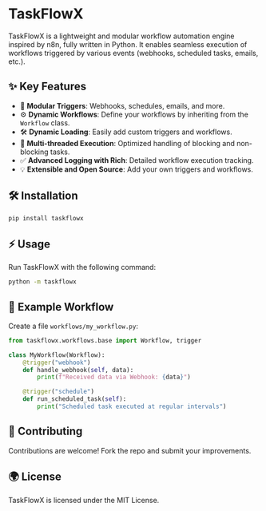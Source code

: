 # TaskFlowX

TaskFlowX is a lightweight and modular workflow automation engine inspired by n8n, fully written in Python. It enables seamless execution of workflows triggered by various events (webhooks, scheduled tasks, emails, etc.).

## ✨ Key Features
- 🔄 **Modular Triggers**: Webhooks, schedules, emails, and more.
- ⚙️ **Dynamic Workflows**: Define your workflows by inheriting from the `Workflow` class.
- 🛠 **Dynamic Loading**: Easily add custom triggers and workflows.
- 🔄 **Multi-threaded Execution**: Optimized handling of blocking and non-blocking tasks.
- ✅ **Advanced Logging with Rich**: Detailed workflow execution tracking.
- 💡 **Extensible and Open Source**: Add your own triggers and workflows.

## 🛠 Installation
```sh
pip install taskflowx
```

## ⚡ Usage
Run TaskFlowX with the following command:
```sh
python -m taskflowx
```

## 📝 Example Workflow
Create a file `workflows/my_workflow.py`:
```python
from taskflowx.workflows.base import Workflow, trigger

class MyWorkflow(Workflow):
    @trigger("webhook")
    def handle_webhook(self, data):
        print(f"Received data via Webhook: {data}")

    @trigger("schedule")
    def run_scheduled_task(self):
        print("Scheduled task executed at regular intervals")
```

## 💪 Contributing
Contributions are welcome! Fork the repo and submit your improvements.

## 🌍 License
TaskFlowX is licensed under the MIT License.

